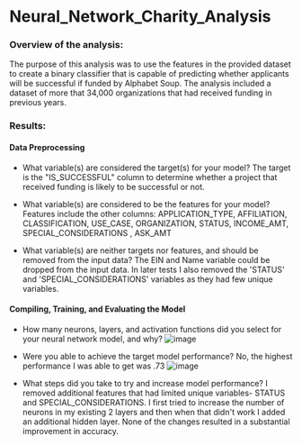 # Neural_Network_Charity_Analysis
### Overview of the analysis:
The purpose of this analysis was to use the features in the provided dataset to create a binary classifier that is capable of predicting whether applicants will be successful if funded by Alphabet Soup. The analysis included a dataset of more that 34,000 organizations that had received funding in previous years. 
### Results: 
#### Data Preprocessing
- What variable(s) are considered the target(s) for your model?
    The target is the "IS_SUCCESSFUL" column to determine whether a project that received funding is likely to be successful or not. 
    
- What variable(s) are considered to be the features for your model?
 Features include the other columns: APPLICATION_TYPE, AFFILIATION, CLASSIFICATION, USE_CASE,  ORGANIZATION, STATUS, INCOME_AMT, SPECIAL_CONSIDERATIONS 	, ASK_AMT
- What variable(s) are neither targets nor features, and should be removed from the input data?
  The EIN and Name variable could be dropped from the input data. In later tests I also removed the 'STATUS' and 'SPECIAL_CONSIDERATIONS' variables as they had few unique variables. 
#### Compiling, Training, and Evaluating the Model
- How many neurons, layers, and activation functions did you select for your neural network model, and why?
  ![image](https://user-images.githubusercontent.com/100727593/179410839-ef5e9487-2fed-4bad-8677-62ab4741d8a6.png)

- Were you able to achieve the target model performance? No, the highest performance I was able to get was .73
 ![image](https://user-images.githubusercontent.com/100727593/179405484-cac110cc-a878-408f-b54f-678cd46705c8.png)

- What steps did you take to try and increase model performance?
I removed additional features that had limited unique variables- STATUS and SPECIAL_CONSIDERATIONS. I first tried to increase the number of neurons in my existing 2 layers and then when that didn't work I added an additional hidden layer. None of the changes resulted in a substantial improvement in accuracy.
